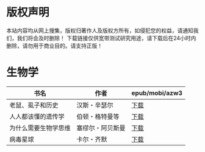 # 版权声明

本站内容均从网上搜集，版权归著作人及版权方所有，如侵犯您的权益，请通知我们，我们将会及时删除！ 下载链接仅供宽带测试研究用途，请下载后在24小时内删除，请勿用于商业目的。请支持正版！

# 生物学

| 书名 | 作者 | epub/mobi/azw3 |
| --- | --- | --- |
| 老鼠、虱子和历史 | 汉斯・辛瑟尔 | [下载](https://url89.ctfile.com/f/31084289-1357047154-4c937f?p=8866) |
| 人人都该懂的遗传学 | 伯顿・格特曼等 | [下载](https://url89.ctfile.com/f/31084289-1357036555-9e462a?p=8866) |
| 为什么需要生物学思维 | 塞缪尔・阿贝斯曼 | [下载](https://url89.ctfile.com/f/31084289-1357033675-b4a2a6?p=8866) |
| 病毒星球 | 卡尔・齐默 | [下载](https://url89.ctfile.com/f/31084289-1357031956-dd7e81?p=8866) |
